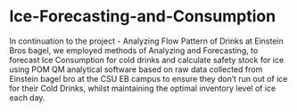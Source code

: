 # Ice-Forecasting-and-Consumption
In continuation to the project - Analyzing Flow Pattern of Drinks at Einstein Bros bagel, we employed methods of Analyzing and Forecasting, to forecast Ice Consumption for cold drinks and calculate safety stock for ice using POM QM analytical software based on raw data collected from Einstein bagel bro at the CSU EB campus to ensure they don’t run out of ice for their Cold Drinks, whilst maintaining the optimal inventory level of ice each day.
